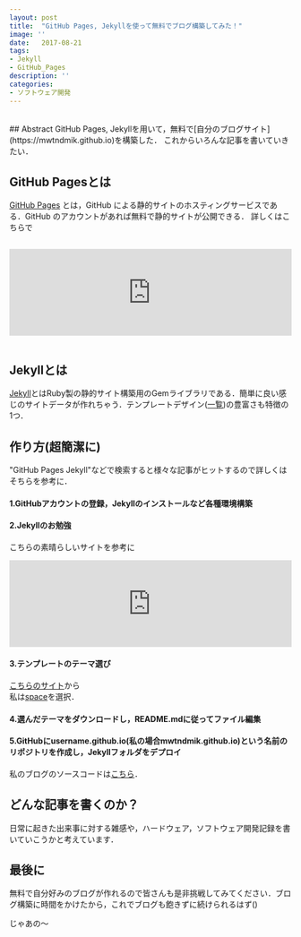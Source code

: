 ```yaml
---
layout: post
title:  "GitHub Pages, Jekyllを使って無料でブログ構築してみた！"
image: ''
date:   2017-08-21
tags:
- Jekyll
- GitHub_Pages
description: ''
categories:
- ソフトウェア開発
---
```

<br />
## Abstract
GitHub Pages, Jekyllを用いて，無料で[自分のブログサイト](https://mwtndmik.github.io)を構築した．  
これからいろんな記事を書いていきたい．

## GitHub Pagesとは
[GitHub Pages](https://pages.github.com) とは，GitHub による静的サイトのホスティングサービスである．GitHub のアカウントがあれば無料で静的サイトが公開できる．
詳しくはこちらで
<CENTER>
<iframe class="hatenablogcard" style="width:100%;height:155px;margin:15px 0;max-width:680px;" title="GitHub Pagesホスティングサービス（ほぼ）完全活用ガイド | ゆっくりと…" src="https://hatenablog-parts.com/embed?url=http://tokkono.cute.coocan.jp/blog/slow/index.php/programming/github-pages-almost-perfect-guide/" frameborder="0" scrolling="no"></iframe>
</CENTER>

## Jekyllとは
[Jekyll](https://jekyllrb-ja.github.io)とはRuby製の静的サイト構築用のGemライブラリである．簡単に良い感じのサイトデータが作れちゃう．テンプレートデザイン([一覧](http://jekyllthemes.org/))の豊富さも特徴の1つ．

## 作り方(超簡潔に)
"GitHub Pages Jekyll"などで検索すると様々な記事がヒットするので詳しくはそちらを参考に．
#### 1.GitHubアカウントの登録，Jekyllのインストールなど各種環境構築
#### 2.Jekyllのお勉強
こちらの素晴らしいサイトを参考に
<CENTER>
<iframe class="hatenablogcard" style="width:100%;height:155px;margin:0 auto; max-width:680px;" title="Jekyllいつやるの？ジキやルの？今でしょ！" src="https://hatenablog-parts.com/embed?url=http://melborne.github.io/2013/05/20/now-the-time-to-start-jekyll/" frameborder="0" scrolling="no"></iframe>
</CENTER>

#### 3.テンプレートのテーマ選び
[こちらのサイト](http://jekyllthemes.org)から  
私は[space](http://jekyllthemes.org/themes/space-jekyll-template/)を選択．
#### 4.選んだテーマをダウンロードし，README.mdに従ってファイル編集
#### 5.GitHubにusername.github.io(私の場合mwtndmik.github.io)という名前のリポジトリを作成し，Jekyllフォルダをデプロイ
私のブログのソースコードは[こちら](https://github.com/mwtndmik/mwtndmik.github.io)．

## どんな記事を書くのか？
日常に起きた出来事に対する雑感や，ハードウェア，ソフトウェア開発記録を書いていこうかと考えています．

## 最後に
無料で自分好みのブログが作れるので皆さんも是非挑戦してみてください．ブログ構築に時間をかけたから，これでブログも飽きずに続けられるはず()

じゃあの〜
